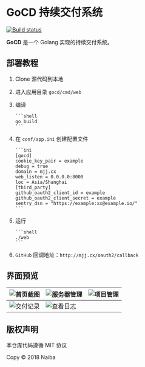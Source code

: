 # GoCD 持续交付系统

[![Build status](https://ci.appveyor.com/api/projects/status/d7bo0ng4n0bm8l11?svg=true)](https://ci.appveyor.com/project/naiba/gocd)

**GoCD** 是一个 Golang 实现的持续交付系统。

## 部署教程

1. Clone 源代码到本地

2. 进入应用目录 `gocd/cmd/web`

3. 编译

       ```shell
       go build
       ```

4. 在 `conf/app.ini` 创建配置文件

       ```ini
       [gocd]
       cookie_key_pair = example
       debug = true
       domain = mjj.cx
       web_listen = 0.0.0.0:8000
       loc = Asia/Shanghai
       [third_party]
       github_oauth2_client_id = example
       github_oauth2_client_secret = example
       sentry_dsn = "https://example:xx@example.io/"
       ```

5. 运行

       ```shell
       ./web
       ```

6. `GitHub` 回调地址：`http://mjj.cx/oauth2/callback`

## 界面预览

| ![首页截图](https://git.cm/naiba/gocd/raw/master/README/首页截图.png) | ![服务器管理](https://git.cm/naiba/gocd/raw/master/README/服务器管理.png) | ![项目管理](https://git.cm/naiba/gocd/raw/master/README/项目管理.png) |
| ------------------------------------------------------------ | ------------------------------------------------------------ | ------------------------------------------------------------ |
| ![交付记录](https://git.cm/naiba/gocd/raw/master/README/交付记录.png) | ![查看日志](https://git.cm/naiba/gocd/raw/master/README/查看日志.png) |                                                              |

## 版权声明

本仓库代码遵循 MIT 协议

Copy &copy; 2018 Naiba